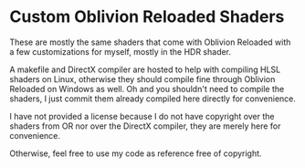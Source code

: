 # Custom Oblivion Reloaded Shaders

These are mostly the same shaders that come with Oblivion Reloaded with a few customizations for myself, mostly in the HDR shader.

A makefile and DirectX compiler are hosted to help with compiling HLSL shaders on Linux, otherwise they should compile fine through Oblivion Reloaded on Windows as well.
Oh and you shouldn't need to compile the shaders, I just commit them already compiled here directly for convenience.

I have not provided a license because I do not have copyright over the shaders from OR nor over the DirectX compiler, they are merely here for convenience.

Otherwise, feel free to use my code as reference free of copyright.
